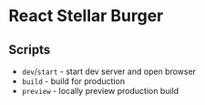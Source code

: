 # React Stellar Burger

## Scripts

- `dev`/`start` - start dev server and open browser
- `build` - build for production
- `preview` - locally preview production build

